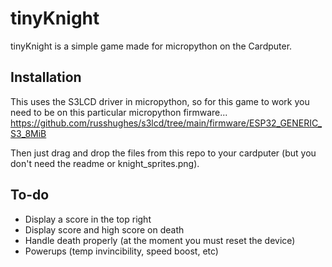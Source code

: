 # tinyKnight

tinyKnight is a simple game made for micropython on the Cardputer.

## Installation

This uses the S3LCD driver in micropython, so for this game to work you need to be on this particular micropython firmware...
https://github.com/russhughes/s3lcd/tree/main/firmware/ESP32_GENERIC_S3_8MiB

Then just drag and drop the files from this repo to your cardputer (but you don't need the readme or knight_sprites.png).

## To-do

- Display a score in the top right
- Display score and high score on death
- Handle death properly (at the moment you must reset the device)
- Powerups (temp invincibility, speed boost, etc)